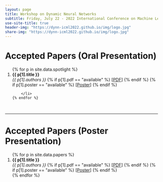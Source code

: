 ```yaml
---
layout: page
title: Workshop on Dynamic Neural Networks
subtitle: Friday, July 22 - 2022 International Conference on Machine Learning - Baltimore, MD
use-site-title: true
header-img: "https://dynn-icml2022.github.io/img/logo.jpg"
share-img: "https://dynn-icml2022.github.io/img/logo.jpg"
---
```


# Accepted Papers (Oral Presentation)

<div class="container">
  <ol>
    {% for p in site.data.spotlight %}
        <li id="{{ p[0] }}">
            <b>{{ p[1].title }}</b>
            <br>
            <i>{{ p[1].authors }}</i>
            {% if p[1].pdf == "available" %}
              [<a href="{{ site.baseurl }}/spapers/{{ p[0] }}.pdf">PDF</a>]
            {% endif %}
            {% if p[1].poster == "available" %}
              [<a href="{{ site.baseurl }}/sposters/{{ p[0] }}.pdf">Poster</a>]
            {% endif %}
            

        </li>
    {% endfor %}

<br>  
  </ol>
</div>

<hr>

# Accepted Papers (Poster Presentation)

<div class="container">
  <ol>
    {% for p in site.data.papers %}
        <li id="{{ p[0] }}">
            <b>{{ p[1].title }}</b>
            <br>
            <i>{{ p[1].authors }}</i>
            {% if p[1].pdf == "available" %}
              [<a href="{{ site.baseurl }}/papers/{{ p[0] }}.pdf">PDF</a>]
            {% endif %}
            {% if p[1].poster == "available" %}
              [<a href="{{ site.baseurl }}/posters/{{ p[0] }}.pdf">Poster</a>]
            {% endif %}
        </li>
    {% endfor %}

<br>  
  </ol>
</div>
